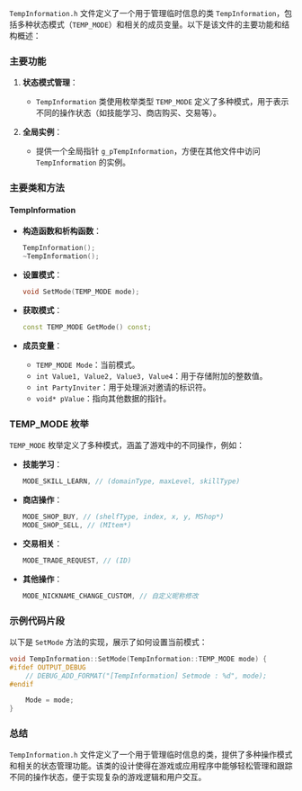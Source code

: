 `TempInformation.h` 文件定义了一个用于管理临时信息的类 `TempInformation`，包括多种状态模式（`TEMP_MODE`）和相关的成员变量。以下是该文件的主要功能和结构概述：

### 主要功能

1. **状态模式管理**：
   - `TempInformation` 类使用枚举类型 `TEMP_MODE` 定义了多种模式，用于表示不同的操作状态（如技能学习、商店购买、交易等）。

2. **全局实例**：
   - 提供一个全局指针 `g_pTempInformation`，方便在其他文件中访问 `TempInformation` 的实例。

### 主要类和方法

#### TempInformation

- **构造函数和析构函数**：
  ```cpp
  TempInformation();
  ~TempInformation();
  ```

- **设置模式**：
  ```cpp
  void SetMode(TEMP_MODE mode);
  ```

- **获取模式**：
  ```cpp
  const TEMP_MODE GetMode() const;
  ```

- **成员变量**：
  - `TEMP_MODE Mode`：当前模式。
  - `int Value1, Value2, Value3, Value4`：用于存储附加的整数值。
  - `int PartyInviter`：用于处理派对邀请的标识符。
  - `void* pValue`：指向其他数据的指针。

### TEMP_MODE 枚举

`TEMP_MODE` 枚举定义了多种模式，涵盖了游戏中的不同操作，例如：

- **技能学习**：
  ```cpp
  MODE_SKILL_LEARN, // (domainType, maxLevel, skillType)
  ```

- **商店操作**：
  ```cpp
  MODE_SHOP_BUY, // (shelfType, index, x, y, MShop*)
  MODE_SHOP_SELL, // (MItem*)
  ```

- **交易相关**：
  ```cpp
  MODE_TRADE_REQUEST, // (ID)
  ```

- **其他操作**：
  ```cpp
  MODE_NICKNAME_CHANGE_CUSTOM, // 自定义昵称修改
  ```

### 示例代码片段

以下是 `SetMode` 方法的实现，展示了如何设置当前模式：

```cpp
void TempInformation::SetMode(TempInformation::TEMP_MODE mode) {
#ifdef OUTPUT_DEBUG
	// DEBUG_ADD_FORMAT("[TempInformation] Setmode : %d", mode);
#endif

	Mode = mode;
}
```

### 总结

`TempInformation.h` 文件定义了一个用于管理临时信息的类，提供了多种操作模式和相关的状态管理功能。该类的设计使得在游戏或应用程序中能够轻松管理和跟踪不同的操作状态，便于实现复杂的游戏逻辑和用户交互。